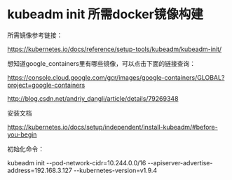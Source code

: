 # kubeadm init 所需docker镜像构建



所需镜像参考链接：

https://kubernetes.io/docs/reference/setup-tools/kubeadm/kubeadm-init/

想知道google_containers里有哪些镜像，可以点击下面的链接查询：

https://console.cloud.google.com/gcr/images/google-containers/GLOBAL?project=google-containers

http://blog.csdn.net/andriy_dangli/article/details/79269348

安装文档

https://kubernetes.io/docs/setup/independent/install-kubeadm/#before-you-begin

初始化命令：

kubeadm init --pod-network-cidr=10.244.0.0/16 --apiserver-advertise-address=192.168.3.127 --kubernetes-version=v1.9.4
